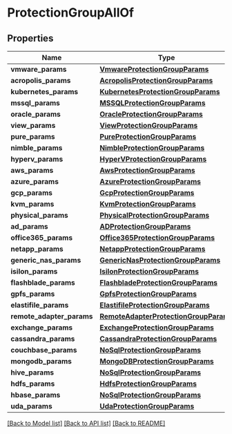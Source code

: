 # ProtectionGroupAllOf


## Properties
Name | Type | Description | Notes
------------ | ------------- | ------------- | -------------
**vmware_params** | [**VmwareProtectionGroupParams**](VmwareProtectionGroupParams.md) |  | [optional] 
**acropolis_params** | [**AcropolisProtectionGroupParams**](AcropolisProtectionGroupParams.md) |  | [optional] 
**kubernetes_params** | [**KubernetesProtectionGroupParams**](KubernetesProtectionGroupParams.md) |  | [optional] 
**mssql_params** | [**MSSQLProtectionGroupParams**](MSSQLProtectionGroupParams.md) |  | [optional] 
**oracle_params** | [**OracleProtectionGroupParams**](OracleProtectionGroupParams.md) |  | [optional] 
**view_params** | [**ViewProtectionGroupParams**](ViewProtectionGroupParams.md) |  | [optional] 
**pure_params** | [**PureProtectionGroupParams**](PureProtectionGroupParams.md) |  | [optional] 
**nimble_params** | [**NimbleProtectionGroupParams**](NimbleProtectionGroupParams.md) |  | [optional] 
**hyperv_params** | [**HyperVProtectionGroupParams**](HyperVProtectionGroupParams.md) |  | [optional] 
**aws_params** | [**AwsProtectionGroupParams**](AwsProtectionGroupParams.md) |  | [optional] 
**azure_params** | [**AzureProtectionGroupParams**](AzureProtectionGroupParams.md) |  | [optional] 
**gcp_params** | [**GcpProtectionGroupParams**](GcpProtectionGroupParams.md) |  | [optional] 
**kvm_params** | [**KvmProtectionGroupParams**](KvmProtectionGroupParams.md) |  | [optional] 
**physical_params** | [**PhysicalProtectionGroupParams**](PhysicalProtectionGroupParams.md) |  | [optional] 
**ad_params** | [**ADProtectionGroupParams**](ADProtectionGroupParams.md) |  | [optional] 
**office365_params** | [**Office365ProtectionGroupParams**](Office365ProtectionGroupParams.md) |  | [optional] 
**netapp_params** | [**NetappProtectionGroupParams**](NetappProtectionGroupParams.md) |  | [optional] 
**generic_nas_params** | [**GenericNasProtectionGroupParams**](GenericNasProtectionGroupParams.md) |  | [optional] 
**isilon_params** | [**IsilonProtectionGroupParams**](IsilonProtectionGroupParams.md) |  | [optional] 
**flashblade_params** | [**FlashbladeProtectionGroupParams**](FlashbladeProtectionGroupParams.md) |  | [optional] 
**gpfs_params** | [**GpfsProtectionGroupParams**](GpfsProtectionGroupParams.md) |  | [optional] 
**elastifile_params** | [**ElastifileProtectionGroupParams**](ElastifileProtectionGroupParams.md) |  | [optional] 
**remote_adapter_params** | [**RemoteAdapterProtectionGroupParams**](RemoteAdapterProtectionGroupParams.md) |  | [optional] 
**exchange_params** | [**ExchangeProtectionGroupParams**](ExchangeProtectionGroupParams.md) |  | [optional] 
**cassandra_params** | [**CassandraProtectionGroupParams**](CassandraProtectionGroupParams.md) |  | [optional] 
**couchbase_params** | [**NoSqlProtectionGroupParams**](NoSqlProtectionGroupParams.md) |  | [optional] 
**mongodb_params** | [**MongoDBProtectionGroupParams**](MongoDBProtectionGroupParams.md) |  | [optional] 
**hive_params** | [**NoSqlProtectionGroupParams**](NoSqlProtectionGroupParams.md) |  | [optional] 
**hdfs_params** | [**HdfsProtectionGroupParams**](HdfsProtectionGroupParams.md) |  | [optional] 
**hbase_params** | [**NoSqlProtectionGroupParams**](NoSqlProtectionGroupParams.md) |  | [optional] 
**uda_params** | [**UdaProtectionGroupParams**](UdaProtectionGroupParams.md) |  | [optional] 

[[Back to Model list]](../README.md#documentation-for-models) [[Back to API list]](../README.md#documentation-for-api-endpoints) [[Back to README]](../README.md)


